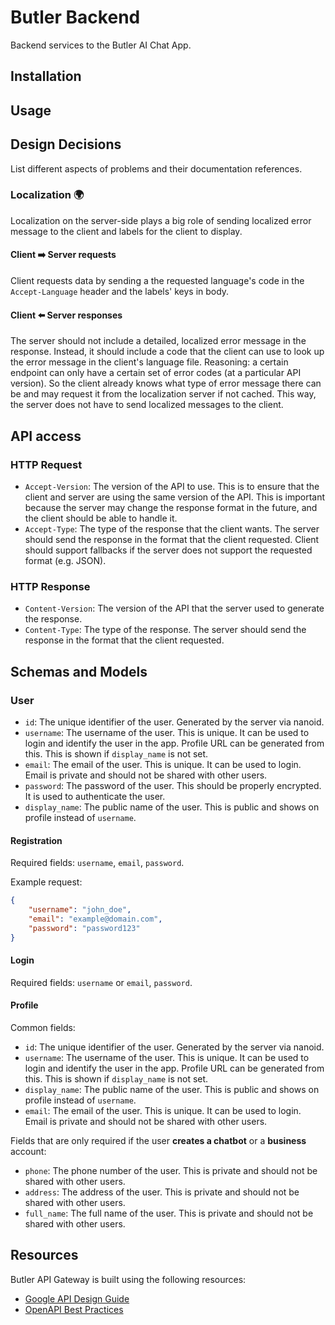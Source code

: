 # Butler Backend

Backend services to the Butler AI Chat App.

## Installation

## Usage

## Design Decisions

List different aspects of problems and their documentation references.

### Localization :earth_africa:

Localization on the server-side plays a big role of sending localized error message to the client and labels for the client to display.

#### Client ➡️ Server requests

Client requests data by sending a the requested language's code in the `Accept-Language` header and the labels' keys in body.

#### Client ⬅️ Server responses

The server should not include a detailed, localized error message in the response. Instead, it should include a code that the client can use to look up the error message in the client's language file. Reasoning: a certain endpoint can only have a certain set of error codes (at a particular API version). So the client already knows what type of error message there can be and may request it from the localization server if not cached. This way, the server does not have to send localized messages to the client.

## API access

### HTTP Request

- `Accept-Version`: The version of the API to use. This is to ensure that the client and server are using the same version of the API. This is important because the server may change the response format in the future, and the client should be able to handle it.
- `Accept-Type`: The type of the response that the client wants. The server should send the response in the format that the client requested. Client should support fallbacks if the server does not support the requested format (e.g. JSON).

### HTTP Response

- `Content-Version`: The version of the API that the server used to generate the response.
- `Content-Type`: The type of the response. The server should send the response in the format that the client requested.

## Schemas and Models

### User

- `id`: The unique identifier of the user. Generated by the server via nanoid.
- `username`: The username of the user. This is unique. It can be used to login and identify the user in the app. Profile URL can be generated from this. This is shown if `display_name` is not set.
- `email`: The email of the user. This is unique. It can be used to login. Email is private and should not be shared with other users.
- `password`: The password of the user. This should be properly encrypted. It is used to authenticate the user.
- `display_name`: The public name of the user. This is public and shows on profile instead of `username`.

#### Registration

Required fields: `username`, `email`, `password`.

Example request:

```json
{
    "username": "john_doe",
    "email": "example@domain.com",
    "password": "password123"
}
```

#### Login

Required fields: `username` or `email`, `password`.

#### Profile

Common fields:

- `id`: The unique identifier of the user. Generated by the server via nanoid.
- `username`: The username of the user. This is unique. It can be used to login and identify the user in the app. Profile URL can be generated from this. This is shown if `display_name` is not set.
- `display_name`: The public name of the user. This is public and shows on profile instead of `username`.
- `email`: The email of the user. This is unique. It can be used to login. Email is private and should not be shared with other users.

Fields that are only required if the user **creates a chatbot** or a **business** account:

- `phone`: The phone number of the user. This is private and should not be shared with other users.
- `address`: The address of the user. This is private and should not be shared with other users.
- `full_name`: The full name of the user. This is private and should not be shared with other users.

## Resources

Butler API Gateway is built using the following resources:

- [Google API Design Guide](https://cloud.google.com/apis/design)
- [OpenAPI Best Practices](https://learn.openapis.org/best-practices.html)
